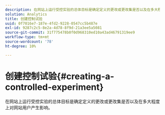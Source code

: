 ```yaml
---
description: 在网站上运行受控实验的总体目标是确定定义的更改或更改集是否以及在多大程度上对网站用户产生影响。
solution: Analytics
title: 创建控制试验
uuid: 0f7016e7-187e-4fd2-9228-0547cc5b487e
exl-id: 9287c2c5-8e2a-4d78-8f9d-21a3ee5a5081
source-git-commit: 31f775478b0f0d968310ed10a43ad46791319ee9
workflow-type: tm+mt
source-wordcount: '78'
ht-degree: 10%

---
```


# 创建控制试验{#creating-a-controlled-experiment}

在网站上运行受控实验的总体目标是确定定义的更改或更改集是否以及在多大程度上对网站用户产生影响。
